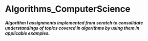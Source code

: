 # Algorithms_ComputerScience

##### Algorithm I assignments implemented from scratch to consolidate understandings of topics covered in algorithms by using them in applicable examples. 
